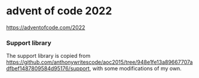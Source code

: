 advent of code 2022
===================

https://adventofcode.com/2022


### Support library

The support library is copied from https://github.com/anthonywritescode/aoc2015/tree/948e1fe13a89667707adfbef1487809584d95176/support, with some modifications of my own.